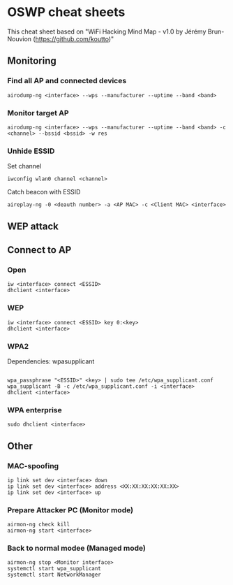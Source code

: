 # OSWP cheat sheets

This cheat sheet based on "WiFi Hacking Mind Map - v1.0 by Jérémy Brun-Nouvion (https://github.com/koutto)"

## Monitoring
### Find all AP and connected devices
```
airodump-ng <interface> --wps --manufacturer --uptime --band <band>
```

### Monitor target AP
```
airodump-ng <interface> --wps --manufacturer --uptime --band <band> -c <channel> --bssid <bssid> -w res
```
### Unhide ESSID
Set channel
```
iwconfig wlan0 channel <channel>
```
Catch beacon with ESSID
```
aireplay-ng -0 <deauth number> -a <AP MAC> -c <Client MAC> <interface> 
```


## WEP attack







## Connect to AP

### Open
```
iw <interface> connect <ESSID>
dhclient <interface>
```

### WEP
```
iw <interface> connect <ESSID> key 0:<key>
dhclient <interface>
```

### WPA2

Dependencies: wpasupplicant
```

wpa_passphrase "<ESSID>" <key> | sudo tee /etc/wpa_supplicant.conf
wpa_supplicant -B -c /etc/wpa_supplicant.conf -i <interface>
dhclient <interface>
```

### WPA enterprise

```
sudo dhclient <interface>
```

## Other
### MAC-spoofing
```
ip link set dev <interface> down
ip link set dev <interface> address <XX:XX:XX:XX:XX:XX>
ip link set dev <interface> up
```
### Prepare Attacker PC (Monitor mode)
```
airmon-ng check kill
airmon-ng start <interface>
```
### Back to normal modee (Managed mode)
```
airmon-ng stop <Monitor interface>
systemctl start wpa_supplicant
systemctl start NetworkManager
```
